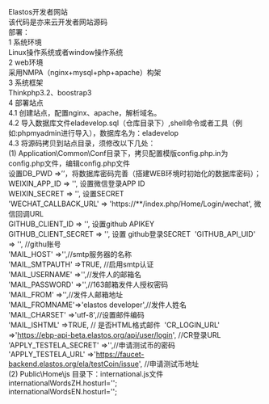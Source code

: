 Elastos开发者网站  
该代码是亦来云开发者网站源码  
部署：  
1 系统环境  
  Linux操作系统或者window操作系统  
2	web环境  
  采用NMPA（nginx+mysql+php+apache）构架  
3	系统框架  
  Thinkphp3.2、boostrap3  
4	部署站点  
  4.1	创建站点，配置nginx、apache，解析域名。  
  4.2	导入数据库文件eladevelop.sql（仓库目录下）,shell命令或者工具（例如:phpmyadmin进行导入），数据库名为：eladevelop  
  4.3	将源码拷贝到站点目录，须修改以下几处：  
​    (1)	Application\Common\Conf目录下，拷贝配置模版config.php.in为config.php文件，编辑config.php文件  
​      设置DB_PWD =>’’，将数据库密码完善（搭建WEB环境时初始化的数据库密码）；  
​      WEIXIN_APP_ID    =>  '',    设置微信登录APP ID  
​      WEIXIN_SECRET   =>  '',     设置SECRET  
	    'WECHAT_CALLBACK_URL'	=>  'https://**/index.php/Home/Login/wechat', 微信回调URL  
​      GITHUB_CLIENT_ID   =>  '',     设置github APIKEY  
​      GITHUB_CLIENT_SECRET   =>  '',  设置 github登录SECRET 
​      'GITHUB_API_UID'		=> '', //githu账号  
      'MAIL_HOST' =>'',//smtp服务器的名称  
      'MAIL_SMTPAUTH' =>TRUE, //启用smtp认证  
      'MAIL_USERNAME' =>'',//发件人的邮箱名  
      'MAIL_PASSWORD' =>'',//163邮箱发件人授权密码  
      'MAIL_FROM' =>'',//发件人邮箱地址  
      'MAIL_FROMNAME'=>'elastos developer',//发件人姓名  
      'MAIL_CHARSET' =>'utf-8',//设置邮件编码  
      'MAIL_ISHTML' =>TRUE, // 是否HTML格式邮件
​       'CR_LOGIN_URL' =>'https://ebp-api-beta.elastos.org/api/user/login', //CR登录URL  
​       'APPLY_TESTELA_SECRET' =>'',//申请测试币的密码  
​       'APPLY_TESTELA_URL' =>'https://faucet-backend.elastos.org/ela/testCoin/issue',    //申请测试币地址   
​    (2) Public\Home\js 目录下：international.js文件  
    internationalWordsZH.hosturl='';  
    internationalWordsEN.hosturl='';

